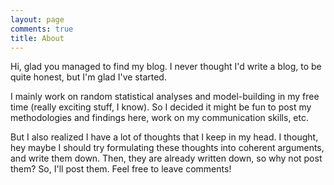 ```yaml
---
layout: page
comments: true
title: About
---
```

Hi, glad you managed to find my blog. I never thought I'd write a blog, to be quite honest, but I'm glad I've started.

I mainly work on random statistical analyses and model-building in my free time (really exciting stuff, I know). So I decided it might be fun to post my methodologies and findings here, work on my communication skills, etc.

But I also realized I have a lot of thoughts that I keep in my head. I thought, hey maybe I should try formulating these thoughts into coherent arguments, and write them down. Then, they are already written down, so why not post them? So, I'll post them. Feel free to leave comments!
